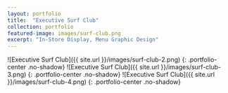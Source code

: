 ```yaml
---
layout: portfolio
title:  "Executive Surf Club"
collection: portfolio
featured-image: images/surf-club.png
excerpt: "In-Store Display, Menu Graphic Design"
---
```


![Executive Surf Club]({{ site.url }}/images/surf-club-2.png)
{: .portfolio-center .no-shadow}
![Executive Surf Club]({{ site.url }}/images/surf-club-3.png)
{: .portfolio-center .no-shadow}
![Executive Surf Club]({{ site.url }}/images/surf-club-4.png)
{: .portfolio-center .no-shadow}
